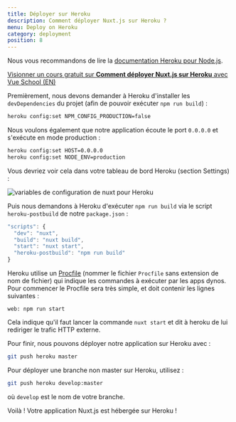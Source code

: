 ```yaml
---
title: Déployer sur Heroku
description: Comment déployer Nuxt.js sur Heroku ?
menu: Deploy on Heroku
category: deployment
position: 8
---
```


Nous vous recommandons de lire la [documentation Heroku pour Node.js](https://devcenter.heroku.com/articles/nodejs-support).

<div class="Promo__Video">
  <a href="https://vueschool.io/lessons/how-to-deploy-nuxtjs-to-heroku?friend=nuxt" target="_blank">
    <p class="Promo__Video__Icon">
     Visionner un cours gratuit sur <strong>Comment déployer Nuxt.js sur Heroku</strong> avec Vue School (EN)
    </p>
  </a>
</div>

Premièrement, nous devons demander à Heroku d'installer les `devDependencies` du projet (afin de pouvoir exécuter `npm run build`) :

```bash
heroku config:set NPM_CONFIG_PRODUCTION=false
```

Nous voulons également que notre application écoute le port `0.0.0.0` et s'exécute en mode production :

```bash
heroku config:set HOST=0.0.0.0
heroku config:set NODE_ENV=production
```

Vous devriez voir cela dans votre tableau de bord Heroku (section Settings) :

![variables de configuration de nuxt pour Heroku](https://i.imgur.com/EEKl6aS.png)

Puis nous demandons à Heroku d'exécuter `npm run build` via le script `heroku-postbuild` de notre `package.json` :

```js
"scripts": {
  "dev": "nuxt",
  "build": "nuxt build",
  "start": "nuxt start",
  "heroku-postbuild": "npm run build"
}
```

Heroku utilise un [Procfile](https://devcenter.heroku.com/articles/procfile) (nommer le fichier `Procfile` sans extension de nom de fichier) qui indique les commandes à exécuter par les apps dynos. Pour commencer le Procfile sera très simple, et doit contenir les lignes suivantes :

```
web: npm run start
```

Cela indique qu'il faut lancer la commande `nuxt start` et dit à heroku de lui rediriger le trafic HTTP externe.

Pour finir, nous pouvons déployer notre application sur Heroku avec :

```bash
git push heroku master
```

Pour déployer une branche non master sur Heroku, utilisez :
```bash
git push heroku develop:master
```
où `develop` est le nom de votre branche.

Voilà ! Votre application Nuxt.js est hébergée sur Heroku !
